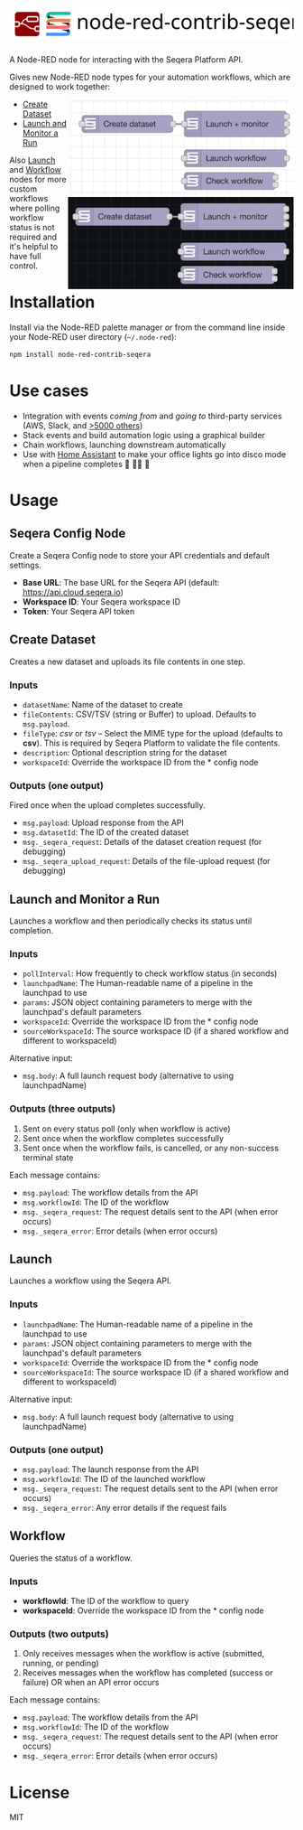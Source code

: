 <h1>
<picture>
  <source media="(prefers-color-scheme: dark)" srcset="https://github.com/ewels/node-red-contrib-seqera/raw/main/images/logo-dark.svg">
  <source media="(prefers-color-scheme: light)" srcset="https://github.com/ewels/node-red-contrib-seqera/raw/main/images/logo.svg">
  <img src="https://github.com/ewels/node-red-contrib-seqera/raw/main/images/logo.svg" alt="node-red-contrib-seqera">
</picture>
</h1>

A Node-RED node for interacting with the Seqera Platform API.

Gives new Node-RED node types for your automation workflows, which are designed to work together:

<img src="https://github.com/ewels/node-red-contrib-seqera/raw/main/images/nodes.png#gh-light-mode-only" alt="node-red-contrib-seqera nodes" align="right" width="400">
<img src="https://github.com/ewels/node-red-contrib-seqera/raw/main/images/nodes-dark.png#gh-dark-mode-only" alt="node-red-contrib-seqera nodes" align="right" width="400">

- [Create Dataset](#create-dataset)
- [Launch and Monitor a Run](#launch-and-monitor-a-run)

Also [Launch](#launch) and [Workflow](#workflow) nodes for more custom workflows where polling workflow status is not required and it's helpful to have full control.

# Installation

Install via the Node-RED palette manager _or_ from the command line inside your Node-RED user directory (`~/.node-red`):

```bash
npm install node-red-contrib-seqera
```

# Use cases

- Integration with events _coming from_ and _going to_ third-party services (AWS, Slack, and [>5000 others](https://flows.nodered.org/search?type=node))
- Stack events and build automation logic using a graphical builder
- Chain workflows, launching downstream automatically
- Use with [Home Assistant](https://community.home-assistant.io/t/home-assistant-community-add-on-node-red/55023) to make your office lights go into disco mode when a pipeline completes 🪩 🕺🏻 🎉

# Usage

## Seqera Config Node

Create a Seqera Config node to store your API credentials and default settings.

- **Base URL**: The base URL for the Seqera API (default: https://api.cloud.seqera.io)
- **Workspace ID**: Your Seqera workspace ID
- **Token**: Your Seqera API token

## Create Dataset

Creates a new dataset and uploads its file contents in one step.

### Inputs

- `datasetName`: Name of the dataset to create
- `fileContents`: CSV/TSV (string or Buffer) to upload. Defaults to `msg.payload`.
- `fileType`: _csv_ or _tsv_ – Select the MIME type for the upload (defaults to **csv**). This is required by Seqera Platform to validate the file contents.
- `description`: Optional description string for the dataset
- `workspaceId`: Override the workspace ID from the \* config node

### Outputs (one output)

Fired once when the upload completes successfully.

- `msg.payload`: Upload response from the API
- `msg.datasetId`: The ID of the created dataset
- `msg._seqera_request`: Details of the dataset creation request (for debugging)
- `msg._seqera_upload_request`: Details of the file-upload request (for debugging)

## Launch and Monitor a Run

Launches a workflow and then periodically checks its status until completion.

### Inputs

- `pollInterval`: How frequently to check workflow status (in seconds)
- `launchpadName`: The Human-readable name of a pipeline in the launchpad to use
- `params`: JSON object containing parameters to merge with the launchpad's default parameters
- `workspaceId`: Override the workspace ID from the \* config node
- `sourceWorkspaceId`: The source workspace ID (if a shared workflow and different to workspaceId)

Alternative input:

- `msg.body`: A full launch request body (alternative to using launchpadName)

### Outputs (three outputs)

1. Sent on every status poll (only when workflow is active)
2. Sent once when the workflow completes successfully
3. Sent once when the workflow fails, is cancelled, or any non-success terminal state

Each message contains:

- `msg.payload`: The workflow details from the API
- `msg.workflowId`: The ID of the workflow
- `msg._seqera_request`: The request details sent to the API (when error occurs)
- `msg._seqera_error`: Error details (when error occurs)

## Launch

Launches a workflow using the Seqera API.

### Inputs

- `launchpadName`: The Human-readable name of a pipeline in the launchpad to use
- `params`: JSON object containing parameters to merge with the launchpad's default parameters
- `workspaceId`: Override the workspace ID from the \* config node
- `sourceWorkspaceId`: The source workspace ID (if a shared workflow and different to workspaceId)

Alternative input:

- `msg.body`: A full launch request body (alternative to using launchpadName)

### Outputs (one output)

- `msg.payload`: The launch response from the API
- `msg.workflowId`: The ID of the launched workflow
- `msg._seqera_request`: The request details sent to the API (when error occurs)
- `msg._seqera_error`: Any error details if the request fails

## Workflow

Queries the status of a workflow.

### Inputs

- **workflowId**: The ID of the workflow to query
- **workspaceId**: Override the workspace ID from the \* config node

### Outputs (two outputs)

1. Only receives messages when the workflow is active (submitted, running, or pending)
2. Receives messages when the workflow has completed (success or failure) OR when an API error occurs

Each message contains:

- `msg.payload`: The workflow details from the API
- `msg.workflowId`: The ID of the workflow
- `msg._seqera_request`: The request details sent to the API (when error occurs)
- `msg._seqera_error`: Error details (when error occurs)

# License

MIT
